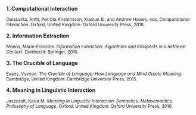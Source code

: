 

**1. Computational Interaction**

<sup>Oulasvirta, Antti, Per Ola Kristensson, Xiaojun Bi, and Andrew Howes, eds. *Computational Interaction*. Oxford, United Kingdom: Oxford University Press, 2018.</sup>
  

**2. Information Extraction**

<sup>Moens, Marie-Francine. *Information Extraction: Algorithms and Prospects in a Retrieval Context*. Dordrecht: Springer, 2010.</sup>


**3. The Crucible of Language**

<sup>Evans, Vyvyan. *The Crucible of Language: How Language and Mind Create Meaning*. Cambridge, United Kingdom: Cambridge University Press, 2015.</sup>


**4. Meaning in Linguistic Interaction**

<sup>Jaszczolt, Kasia M. *Meaning In Linguistic Interaction: Semantics, Metasemantics, Philosophy of Language*. Oxford, United Kingdom: Oxford University Press, 2016.</sup>
